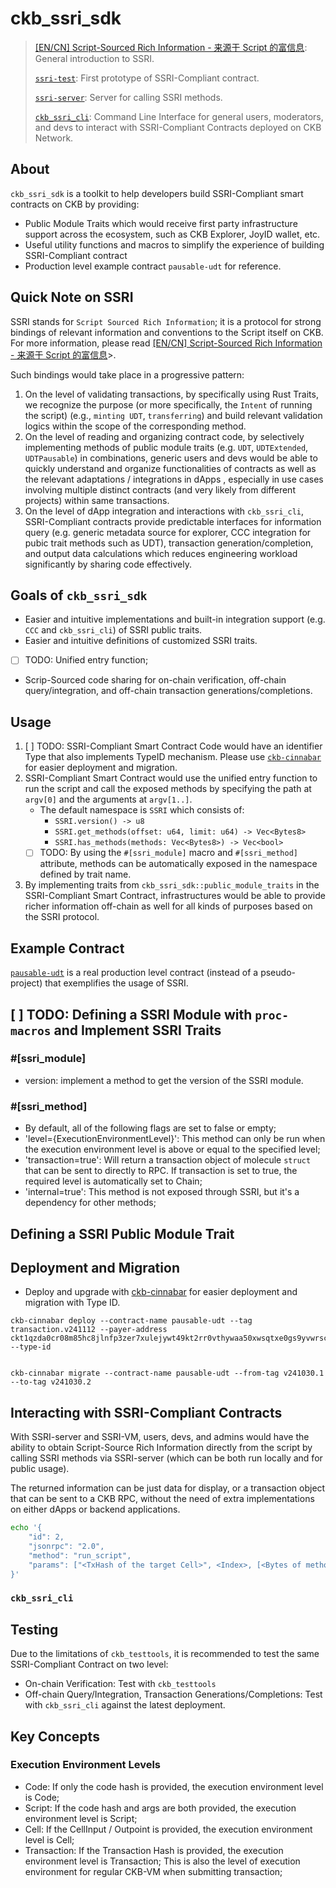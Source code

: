 # ckb_ssri_sdk
>
> [[EN/CN] Script-Sourced Rich Information - 来源于 Script 的富信息](https://talk.nervos.org/t/en-cn-script-sourced-rich-information-script/8256): General introduction to SSRI.
>
> [`ssri-test`](https://github.com/Hanssen0/ssri-test): First prototype of SSRI-Compliant contract.
>
> [`ssri-server`](https://github.com/ckb-devrel/ssri-server): Server for calling SSRI methods.
>
> [`ckb_ssri_cli`](https://github.com/Alive24/ckb_ssri_cli): Command Line Interface for general users, moderators, and devs to interact with SSRI-Compliant Contracts deployed on CKB Network.
## About
`ckb_ssri_sdk` is a toolkit to help developers build SSRI-Compliant smart contracts on CKB by providing:
- Public Module Traits which would receive first party infrastructure support across the ecosystem, such as CKB Explorer, JoyID wallet, etc.
- Useful utility functions and macros to simplify the experience of building SSRI-Compliant contract
- Production level example contract `pausable-udt` for reference.

## Quick Note on SSRI

SSRI stands for `Script Sourced Rich Information`; it is a protocol for strong bindings of relevant information and conventions to the Script itself on CKB. For more information, please read [[EN/CN] Script-Sourced Rich Information - 来源于 Script 的富信息](https://talk.nervos.org/t/en-cn-script-sourced-rich-information-script/8256)>.

Such bindings would take place in a progressive pattern:
1. On the level of validating transactions, by specifically using Rust Traits, we recognize the purpose (or more specifically, the `Intent` of running the script) (e.g., `minting UDT`, `transferring`) and build relevant validation logics within the scope of the corresponding method.
2. On the level of reading and organizing contract code, by selectively implementing methods of public module traits (e.g. `UDT`, `UDTExtended`, `UDTPausable`) in combinations, generic users and devs would be able to quickly understand and organize functionalities of contracts as well as the relevant adaptations / integrations in dApps , especially in use cases involving multiple distinct contracts (and very likely from different projects) within same transactions.
3. On the level of dApp integration and interactions with `ckb_ssri_cli`, SSRI-Compliant contracts provide predictable interfaces for information query (e.g. generic metadata source for explorer, CCC integration for pubic trait methods such as UDT), transaction generation/completion, and output data calculations which reduces engineering workload significantly by sharing code effectively.
  
## Goals of `ckb_ssri_sdk`

- Easier and intuitive implementations and built-in integration support (e.g. `CCC` and `ckb_ssri_cli`) of SSRI public traits.
- Easier and intuitive definitions of customized SSRI traits.
- [ ] TODO: Unified entry function;
- Scrip-Sourced code sharing for on-chain verification, off-chain query/integration, and off-chain transaction generations/completions.

## Usage

1. [ ] TODO: SSRI-Compliant Smart Contract Code would have an identifier Type that also implements TypeID mechanism. Please use [`ckb-cinnabar`](https://github.com/ashuralyk/ckb-cinnabar?tab=readme-ov-file#deployment-module) for easier deployment and migration.
2. SSRI-Compliant Smart Contract would use the unified entry function to run the script and call the exposed methods by specifying the path at `argv[0]` and the arguments at `argv[1..]`.
    - The default namespace is `SSRI` which consists of:
        - `SSRI.version() -> u8`
        - `SSRI.get_methods(offset: u64, limit: u64) -> Vec<Bytes8>`
        - `SSRI.has_methods(methods: Vec<Bytes8>) -> Vec<bool>`
    - [ ] TODO: By using the `#[ssri_module]` macro and `#[ssri_method]` attribute, methods can be automatically exposed in the namespace defined by trait name.
3. By implementing traits from `ckb_ssri_sdk::public_module_traits` in the SSRI-Compliant Smart Contract, infrastructures would be able to provide richer information off-chain as well for all kinds of purposes based on the SSRI protocol.

## Example Contract

[`pausable-udt`](https://github.com/Alive24/ckb_ssri_sdk/tree/main/contracts/pausable-udt) is a real production level contract (instead of a pseudo-project) that exemplifies the usage of SSRI.

## [ ] TODO: Defining a SSRI Module with `proc-macros` and Implement SSRI Traits

### #[ssri_module]

- version: implement a method to get the version of the SSRI module.

### #[ssri_method]

- By default, all of the following flags are set to false or empty;
- 'level={ExecutionEnvironmentLevel}': This method can only be run when the execution environment level is above or equal to the specified level;
- 'transaction=true': Will return a transaction object of molecule `struct` that can be sent to directly to RPC. If transaction is set to true, the required level is automatically set to Chain;
- 'internal=true': This method is not exposed through SSRI, but it's a dependency for other methods;

## Defining a SSRI Public Module Trait

## Deployment and Migration

- Deploy and upgrade with [ckb-cinnabar](https://github.com/ashuralyk/ckb-cinnabar?tab=readme-ov-file#deployment-module) for easier deployment and migration with Type ID.

```shell
ckb-cinnabar deploy --contract-name pausable-udt --tag transaction.v241112 --payer-address ckt1qzda0cr08m85hc8jlnfp3zer7xulejywt49kt2rr0vthywaa50xwsqtxe0gs9yvwrsc40znvdc6sg4fehd2mttsngg4t4 --type-id 


ckb-cinnabar migrate --contract-name pausable-udt --from-tag v241030.1 --to-tag v241030.2
```

## Interacting with SSRI-Compliant Contracts

With SSRI-server and SSRI-VM, users, devs, and admins would have the ability to obtain Script-Source Rich Information directly from the script by calling SSRI methods via SSRI-server (which can be both run locally and for public usage).

The returned information can be just data for display, or a transaction object that can be sent to a CKB RPC, without the need of extra implementations on either dApps or backend applications.

```sh
echo '{
    "id": 2,
    "jsonrpc": "2.0",
    "method": "run_script",
    "params": ["<TxHash of the target Cell>", <Index>, [<Bytes of methods path>, <...argv>]]
}'
```

### `ckb_ssri_cli`

## Testing

Due to the limitations of `ckb_testtools`, it is recommended to test the same SSRI-Compliant Contract on two level:

- On-chain Verification: Test with `ckb_testtools`
- Off-chain Query/Integration, Transaction Generations/Completions: Test with `ckb_ssri_cli` against the latest deployment.

## Key Concepts

### Execution Environment Levels

- Code: If only the code hash is provided, the execution environment level is Code;
- Script: If the code hash and args are both provided, the execution environment level is Script;
- Cell: If the CellInput / Outpoint is provided, the execution environment level is Cell;
- Transaction: If the Transaction Hash is provided, the execution environment level is Transaction; This is also the level of execution environment for regular CKB-VM when submitting transaction;
